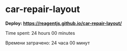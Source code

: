 # car-repair-layout
**Deploy: https://reagentjs.github.io/car-repair-layout/**

Time spent: 24 hours 00 minutes

Времени затрачено: 24 часа 00 минут
